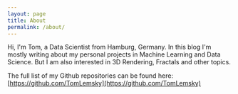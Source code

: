 ```yaml
---
layout: page
title: About
permalink: /about/
---
```


Hi, I'm Tom, a Data Scientist from Hamburg, Germany. In this blog I'm mostly writing about my personal projects in Machine Learning and Data Science. But I am also interested in 3D Rendering, Fractals and other topics.

The full list of my Github repositories can be found here: [https://github.com/TomLemsky](https://github.com/TomLemsky)
